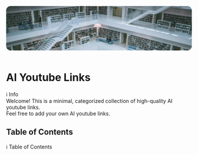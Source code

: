 <link rel="stylesheet" href="../css/general.css">

<div style="width:100%; height:120px; overflow:hidden; border-radius:12px;">
  <img src="../images/library.jpg" alt="Header" style="width:100%; object-fit:cover; object-position:center top; display:block;">
</div>

<br>

# AI Youtube Links

<div class="callout callout-info">
  <div class="callout-title">
    <span class="callout-icon">ℹ️</span>
    Info
  </div>
  Welcome! This is a minimal, categorized collection of high-quality AI youtube links.<br>
  Feel free to add your own AI youtube links.
</div>

## Table of Contents

<div class="callout callout-info">
  <div class="callout-title">
    <span class="callout-icon">ℹ️</span>
    Table of Contents
  </div>
</div>